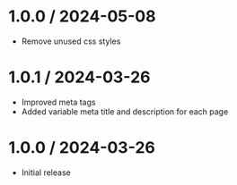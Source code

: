 # 1.0.0 / 2024-05-08

-   Remove unused css styles

# 1.0.1 / 2024-03-26

-   Improved meta tags
-   Added variable meta title and description for each page

# 1.0.0 / 2024-03-26

-   Initial release
